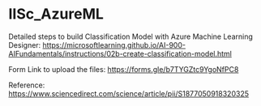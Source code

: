 # IISc_AzureML


Detailed steps to build Classification Model with Azure Machine Learning Designer: https://microsoftlearning.github.io/AI-900-AIFundamentals/instructions/02b-create-classification-model.html






Form Link to upload the files: https://forms.gle/b7TYGZtc9YgoNfPC8


Reference: https://www.sciencedirect.com/science/article/pii/S1877050918320325
